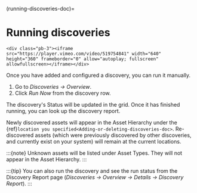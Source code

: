 (running-discoveries-doc)=

# Running discoveries

```{raw} html
<div class="pb-3"><iframe src="https://player.vimeo.com/video/519754841" width="640" height="360" frameborder="0" allow="autoplay; fullscreen" allowfullscreen></iframe></div>
```

Once you have added and configured a discovery, you can run it manually.

1. Go to *Discoveries → Overview*.
2. Click *Run Now* from the discovery row.

The discovery's Status will be updated in the grid. Once it has finished running, you can look up the discovery report.

Newly discovered assets will appear in the Asset Hierarchy under the {ref}`location you specified<Adding-or-deleting-discoveries-doc>`. Re-discovered assets (which were previously discovered by other discoveries, and currently exist on your system) will remain at the current locations.

:::{note}
Unknown assets will be listed under Asset Types. They will not appear in the Asset Hierarchy.
:::

:::{tip}
You can also run the discovery and see the run status from the Discovery Report page (*Discoveries → Overview → Details → Discovery Report*).
:::
